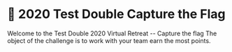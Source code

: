 # 💚 2020 Test Double Capture the Flag

Welcome to the Test Double 2020 Virtual Retreat -- Capture the flag
The object of the challenge is to work with your team earn the most points.
